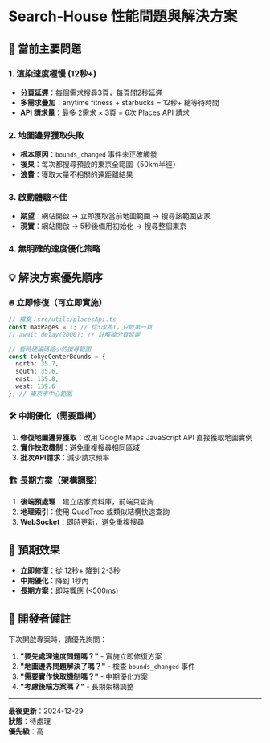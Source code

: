 # Search-House 性能問題與解決方案

## 🚨 當前主要問題

### 1. 渲染速度極慢 (12秒+)
- **分頁延遲**：每個需求搜尋3頁，每頁間2秒延遲
- **多需求疊加**：anytime fitness + starbucks = 12秒+ 總等待時間
- **API 請求量**：最多 2需求 × 3頁 = 6次 Places API 請求

### 2. 地圖邊界獲取失敗
- **根本原因**：`bounds_changed` 事件未正確觸發
- **後果**：每次都搜尋預設的東京全範圍（50km半徑）
- **浪費**：獲取大量不相關的遠距離結果

### 3. 啟動體驗不佳
- **期望**：網站開啟 → 立即獲取當前地圖範圍 → 搜尋該範圍店家
- **現實**：網站開啟 → 5秒後備用初始化 → 搜尋整個東京

### 4. 無明確的速度優化策略

## 💡 解決方案優先順序

### 🔥 立即修復（可立即實施）
```typescript
// 檔案：src/utils/placesApi.ts
const maxPages = 1; // 從3改為1，只取第一頁
// await delay(2000); // 註解掉分頁延遲

// 暫時硬編碼縮小的搜尋範圍
const tokyoCenterBounds = {
  north: 35.7,
  south: 35.6, 
  east: 139.8,
  west: 139.6
}; // 東京市中心範圍
```

### 🛠️ 中期優化（需要重構）
1. **修復地圖邊界獲取**：改用 Google Maps JavaScript API 直接獲取地圖實例
2. **實作快取機制**：避免重複搜尋相同區域
3. **批次API請求**：減少請求頻率

### 🏗️ 長期方案（架構調整）
1. **後端預處理**：建立店家資料庫，前端只查詢
2. **地理索引**：使用 QuadTree 或類似結構快速查詢
3. **WebSocket**：即時更新，避免重複搜尋

## 🎯 預期效果
- **立即修復**：從 12秒+ 降到 2-3秒
- **中期優化**：降到 1秒內
- **長期方案**：即時響應 (<500ms)

## 📝 開發者備註

下次開啟專案時，請優先詢問：

1. **"要先處理速度問題嗎？"** - 實施立即修復方案
2. **"地圖邊界問題解決了嗎？"** - 檢查 `bounds_changed` 事件
3. **"需要實作快取機制嗎？"** - 中期優化方案
4. **"考慮後端方案嗎？"** - 長期架構調整

---

**最後更新**：2024-12-29  
**狀態**：待處理  
**優先級**：高